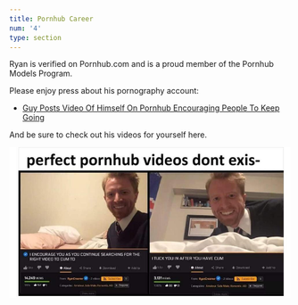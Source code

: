 ```yaml
---
title: Pornhub Career
num: '4'
type: section
---
```

Ryan is verified on Pornhub.com and is a proud member of the Pornhub Models Program.

Please enjoy press about his pornography account:

* [Guy Posts Video Of Himself On Pornhub Encouraging People To Keep Going](http://www.ladbible.com/news/weird-guy-posts-video-of-himself-on-pornhub-encouraging-people-to-keep-going-20181031)

And be sure to check out his videos for yourself here.

![](/static/assets/0bw1cvurqqv11.jpg)
